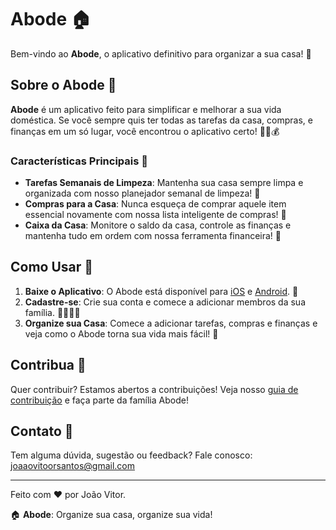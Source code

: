 # Abode 🏠

Bem-vindo ao **Abode**, o aplicativo definitivo para organizar a sua casa! 🎉

## Sobre o Abode 📖

**Abode** é um aplicativo feito para simplificar e melhorar a sua vida doméstica. Se você sempre quis ter todas as tarefas da casa, compras, e finanças em um só lugar, você encontrou o aplicativo certo! 🧹✅💰

### Características Principais 🌟

- **Tarefas Semanais de Limpeza**: Mantenha sua casa sempre limpa e organizada com nosso planejador semanal de limpeza! 🧽
- **Compras para a Casa**: Nunca esqueça de comprar aquele item essencial novamente com nossa lista inteligente de compras! 🛒
- **Caixa da Casa**: Monitore o saldo da casa, controle as finanças e mantenha tudo em ordem com nossa ferramenta financeira! 💸

## Como Usar 💼

1. **Baixe o Aplicativo**: O Abode está disponível para [iOS](link) e [Android](link). 📱
2. **Cadastre-se**: Crie sua conta e comece a adicionar membros da sua família. 👨‍👩‍👧‍👦
3. **Organize sua Casa**: Comece a adicionar tarefas, compras e finanças e veja como o Abode torna sua vida mais fácil! 🎈

## Contribua 🤝

Quer contribuir? Estamos abertos a contribuições! Veja nosso [guia de contribuição]([link](https://api.whatsapp.com/send?phone=5547997125592&text=Ola,%20vim%20pelo%20Abode)) e faça parte da família Abode!

## Contato 📧

Tem alguma dúvida, sugestão ou feedback? Fale conosco: [joaaovitoorsantos@gmail.com](mailto:joaaovitoorsantos@gmail.com)

---

Feito com ❤️ por João Vitor.

🏠 **Abode**: Organize sua casa, organize sua vida!
